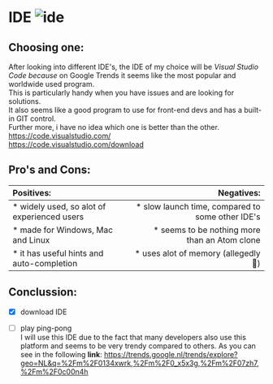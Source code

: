 # IDE   ![ide](https://code.visualstudio.com/opengraphimg/opengraph-home.png)  


## Choosing one:
After looking into different IDE's, the IDE of my choice will be *Visual Studio Code because* on Google Trends it seems like the most popular and worldwide used program.  
This is particularly handy when you have issues and are looking for solutions.  
It also seems like a good program to use for front-end devs and has a built-in GIT control.  
Further more, i have no idea which one is better than the other.    
https://code.visualstudio.com/   
https://code.visualstudio.com/download
  
## Pro's and Cons:  
|  Positives:|   Negatives:  |
|:----------------|------------------:|
|* widely used, so alot of experienced users | * slow launch time, compared to some other IDE's|
|* made for Windows, Mac and Linux |* seems to be nothing more than an Atom clone |
|* it has useful hints and auto-completion | * uses alot of memory (allegedly :information_desk_person:) |  
 
  
 ## Conclussion:  
 - [x] download IDE   
 - [ ] play ping-pong  
  I will use this IDE due to the fact that many developers also use this platform and seems to be very trendy compared to others.
  As you can see in the following **link**: https://trends.google.nl/trends/explore?geo=NL&q=%2Fm%2F0134xwrk,%2Fm%2F0_x5x3g,%2Fm%2F07zh7,%2Fm%2F0c00n4h
  
